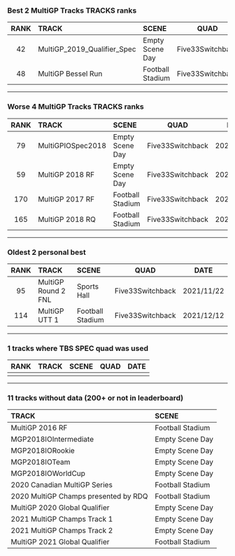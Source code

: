 ### Best 2 MultiGP Tracks TRACKS ranks
|RANK|TRACK|SCENE|QUAD|DATE|
|:---:|:---|:---|:---:|:---:|
|42|MultiGP_2019_Qualifier_Spec|Empty Scene Day|Five33Switchback|2022/01/30|
|48|MultiGP Bessel Run|Football Stadium|Five33Switchback|2022/01/28|
---
### Worse 4 MultiGP Tracks TRACKS ranks
|RANK|TRACK|SCENE|QUAD|DATE|
|:---:|:---|:---|:---:|:---:|
|79|MultiGPIOSpec2018|Empty Scene Day|Five33Switchback|2022/01/29|
|59|MultiGP 2018 RF|Empty Scene Day|Five33Switchback|2022/01/27|
|170|MultiGP 2017 RF|Football Stadium|Five33Switchback|2022/01/01|
|165|MultiGP 2018 RQ|Football Stadium|Five33Switchback|2021/12/20|
---
### Oldest 2 personal best
|RANK|TRACK|SCENE|QUAD|DATE|
|:---:|:---|:---|:---:|:---:|
|95|MultiGP Round 2 FNL|Sports Hall|Five33Switchback|2021/11/22|
|114|MultiGP UTT 1|Football Stadium|Five33Switchback|2021/12/12|
---
### 1 tracks where TBS SPEC quad was used
|RANK|TRACK|SCENE|QUAD|DATE|
|:---:|:---|:---|:---:|:---:|
||||||
---
### 11 tracks without data (200+ or not in leaderboard)
|TRACK|SCENE|
|:---|:---|
|MultiGP 2016 RF|Football Stadium|
|MGP2018IOIntermediate|Empty Scene Day|
|MGP2018IORookie|Empty Scene Day|
|MGP2018IOTeam|Empty Scene Day|
|MGP2018IOWorldCup|Empty Scene Day|
|2020 Canadian MultiGP Series|Football Stadium|
|2020 MultiGP Champs presented by RDQ|Football Stadium|
|MultiGP 2020 Global Qualifier|Empty Scene Day|
|2021 MultiGP Champs Track 1|Empty Scene Day|
|2021 MultiGP Champs Track 2|Empty Scene Day|
|MultiGP 2021 Global Qualifier|Football Stadium|
